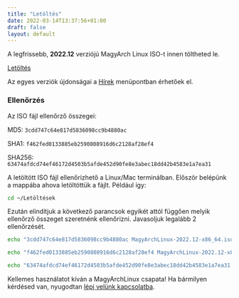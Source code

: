 ```yaml
---
title: "Letöltés"
date: 2022-03-14T13:37:56+01:00
draft: false
layout: default
---
```

A legfrissebb, **2022.12** verziójú MagyArch Linux ISO-t innen töltheted le.

<a href="https://drive.google.com/file/d/153MWFbMKf0_mI3r9LWXqa4U3qWT8R4za/view" class="btn btn-main mt-20">Letöltés</a>

Az egyes verziók újdonságai a [Hírek](/hirek) menüpontban érhetőek el.

### Ellenőrzés
Az ISO fájl ellenőrző összegei:

MD5: `3cdd747c64e817d5836098cc9b4880ac`

SHA1: `f462fed0133885eb2590808916d6c2128af28ef4`

SHA256: `63474afdcd74ef46172d4503b5afde452d90fe8e3abec18dd42b4583e1a7ea31`

A letöltött ISO fájl ellenőrizhető a Linux/Mac terminálban. Először belépünk a mappába ahova letöltöttük a fájlt. Például így:
```bash
cd ~/Letöltések
```
Ezután elindítjuk a következő parancsok egyikét attól függően melyik ellenőrző összeget szeretnénk ellenőrizni. Javasoljuk legalább 2 ellenőrzését.
```bash
echo "3cdd747c64e817d5836098cc9b4880ac MagyArchLinux-2022.12-x86_64.iso" | md5sum -c

echo "f462fed0133885eb2590808916d6c2128af28ef4 MagyArchLinux-2022.12-x86_64.iso" | sha1sum -c

echo "63474afdcd74ef46172d4503b5afde452d90fe8e3abec18dd42b4583e1a7ea31 MagyArchLinux-2022.12-x86_64.iso" | sha256sum -c
```
Kellemes használatot kíván a MagyArchLinux csapata! Ha bármilyen kérdésed van, nyugodtan [lépj velünk kapcsolatba](/kapcsolat).
